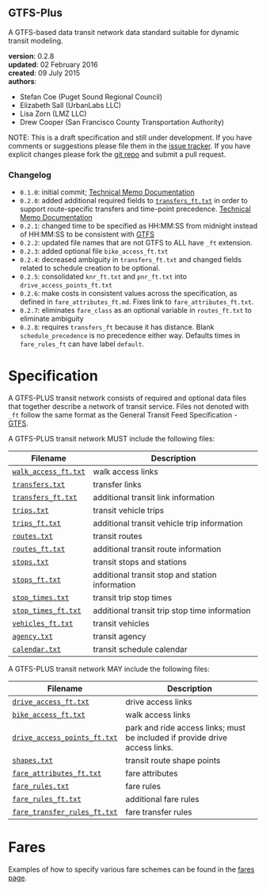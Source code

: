 
## GTFS-Plus

A GTFS-based data transit network data standard suitable for dynamic transit modeling.

**version**: 0.2.8  
**updated**: 02 February 2016  
**created**: 09 July 2015  
**authors**:  

 * Stefan Coe (Puget Sound Regional Council)  
 * Elizabeth Sall (UrbanLabs LLC)  
 * Lisa Zorn (LMZ LLC)  
 * Drew Cooper (San Francisco County Transportation Authority)  
 
[issues]: https://github.com/osplanning-data-standards/GTFS-PLUS/issues
[repo]: https://github.com/osplanning-data-standards/GTFS-PLUS
[GTFS]: https://developers.google.com/transit/gtfs/reference


NOTE: This is a draft specification and still under development. If you have comments
or suggestions please file them in the [issue tracker][issues]. If you have
explicit changes please fork the [git repo][repo] and submit a pull request.

### Changelog

-  `0.1.0`: initial commit; [Technical Memo Documentation](http://fast-trips.mtc.ca.gov/library/T2-NetworkDesign-WorkingCopy-July2015V0.1.pdf)  
-  `0.2.0`: added additional required fields to [`transfers_ft.txt`](/files/transfers_ft.md) 
in order to support route-specific transfers and time-point precedence. [Technical Memo Documentation](http://fast-trips.mtc.ca.gov/library/T2-NetworkDesign-StaticCopy-Sept2015V0.2.pdf)  
-  `0.2.1`: changed time to be specified as HH:MM:SS from midnight instead of HH:MM:SS to be 
consistent with [GTFS]
-  `0.2.2`: updated file names that are not GTFS to ALL have `_ft` extension.
-  `0.2.3`: added optional file `bike_access_ft.txt`
-  `0.2.4`: decreased ambiguity in `transfers_ft.txt` and changed fields related to schedule creation to be optional.
-  `0.2.5`: consolidated `knr_ft.txt` and `pnr_ft.txt` into `drive_access_points_ft.txt`
-  `0.2.6`: make costs in consistent values across the specification, as defined in `fare_attributes_ft.md`. Fixes link to `fare_attributes_ft.txt`.
-  `0.2.7`: eliminates `fare_class` as an optional variable in `routes_ft.txt` to eliminate ambiguity
-  `0.2.8`: requires `transfers_ft` because it has distance. Blank `schedule_precedence` is no precedence either way.  Defaults times in `fare_rules_ft` can have label `default`.

# Specification

A GTFS-PLUS transit network consists of required and optional data files that together 
describe a network of transit service.  Files not denoted with `_ft` follow the same format 
as the General Transit Feed Specification - [GTFS].

A GTFS-PLUS transit network MUST include the following files:

Filename 			| Description										
----------			| -------------										
[`walk_access_ft.txt`](/files/walk_access_ft.md)	| walk access links									
[`transfers.txt`](/files/transfers.md)		| transfer links			
[`transfers_ft.txt`](/files/transfers_ft.md)| additional transit link information						
[`trips.txt`](/files/trips.md)				| transit vehicle trips								
[`trips_ft.txt`](/files/trips_ft.md)		| additional transit vehicle trip information		
[`routes.txt`](/files/routes.md)			| transit routes									
[`routes_ft.txt`](/files/routes_ft.md)		| additional transit route information				
[`stops.txt`](/files/stops.md)				| transit stops and stations						
[`stops_ft.txt`](/files/stops_ft.md)		| additional transit stop and station information	
[`stop_times.txt`](/files/stop_times.md)	| transit trip stop times							
[`stop_times_ft.txt`](/files/stop_times.md)	| additional transit trip stop time information		
[`vehicles_ft.txt`](/files/vehicles_ft.md)	| transit vehicles									
[`agency.txt`](/files/agency.md)			| transit agency									
[`calendar.txt`](/files/calendar.md)		| transit schedule calendar							

A GTFS-PLUS transit network MAY include the following files:

Filename 					| Description										
----------					| -------------		
[`drive_access_ft.txt`](/files/drive_access_ft.md)		| drive access links
[`bike_access_ft.txt`](/files/bike_access_ft.md)		| walk access links
[`drive_access_points_ft.txt`](/files/drive_access_points_ft.md) | park and ride access links; must be included if provide drive access links.
[`shapes.txt`](/files/shapes.md)					| transit route shape points
[`fare_attributes_ft.txt`](/files/fare_attributes_ft.md)			| fare attributes
[`fare_rules.txt`](/files/fare_rules.md)					| fare rules
[`fare_rules_ft.txt`](/files/fare_rules_ft.md)				| additional fare rules
[`fare_transfer_rules_ft.txt`](/files/fare_transfer_rules_ft.md)	| fare transfer rules

# Fares

Examples of how to specify various fare schemes can be found in the [fares page](fares.md).













